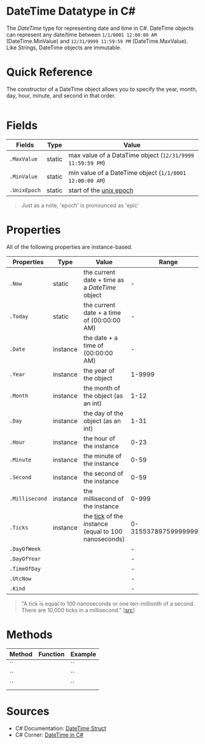 # DateTime Datatype in C#
The _DateTime_ type for representing date and time in C#. DateTime objects can represent any date/time between `1/1/0001 12:00:00 AM` (DateTime.MinValue) and 
`12/31/9999 11:59:59 PM` (DateTime.MaxValue). Like Strings, DateTime objects are immutable.

# Quick Reference
The constructor of a DateTime object allows you to specify the year, month, day, hour, minute, and second in that order.
```C#

```

# Fields
| Fields | Type | Value |
| ------ | ---- | ----- |
| `.MaxValue` | static | max value of a DataTime object (`12/31/9999 11:59:59 PM`) |
| `.MinValue` | static | min value of a DateTime object (`1/1/0001 12:00:00 AM`) |
| `.UnixEpoch` | static | start of the [unix epoch](https://www.howtogeek.com/759337/what-is-the-unix-epoch-and-how-does-unix-time-work/) |
> Just as a note, 'epoch' is pronounced as 'epic'

# Properties
All of the following properties are instance-based.

| Properties | Type | Value | Range | 
| ---------- | ---- |  ---- | ----- | 
| `.Now` | static | the current date + time as a _DateTime_ object | - |
| `.Today` | static | the current date + a time of (00:00:00 AM) | - | 
| `.Date` | instance | the date + a time of (00:00:00 AM) |  - |
| `.Year` | instance | the year of the object | 1-9999 |
| `.Month` | instance | the month of the object (as an int) | 1-12 |
| `.Day` | instance | the day of the object (as an int) | 1-31 |
| `.Hour` | instance | the hour of the instance | 0-23 |
| `.Minute` | instance | the minute of the instance |  0-59 | 
| `.Second` | instance | the second of the instance |  0-59 |
| `.Millisecond` | instance | the millisecond of the instance |  0-999 |
| `.Ticks` | instance | the [tick](https://docs.microsoft.com/en-us/dotnet/api/system.timespan.ticks?view=net-6.0) of the instance (equal to 100 nanoseconds) |  0-3155378975999999999 |
| `.DayOfWeek` |  |  | - |
| `.DayOfYear` |  |  | - |
| `.TimeOfDay` |  |  | - |
| `.UtcNow` |  |  | - |
| `.Kind` |   |  | - |
>  "A tick is equal to 100 nanoseconds or one ten-millionth of a second. There are 10,000 ticks in a millisecond." \[[src](https://docs.microsoft.com/en-us/dotnet/api/system.timespan.ticks?view=net-6.0)\]

# Methods
| Method | Function | Example | 
| ------ | -------- | ------- |
| `` |  | `` |
| `` |  | `` |
| `` |  | `` |

# Sources
- C# Documentation: [DateTime Struct](https://docs.microsoft.com/en-us/dotnet/api/system.datetime?view=net-6.0)
- C# Corner: [DateTime in C#](https://www.c-sharpcorner.com/article/datetime-in-c-sharp/)
